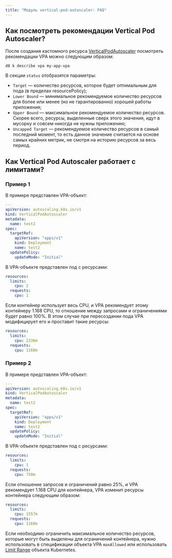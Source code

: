 ```yaml
---
title: "Модуль vertical-pod-autoscaler: FAQ"
---
```


## Как посмотреть рекомендации Vertical Pod Autoscaler?

После создания кастомного ресурса [VerticalPodAutoscaler](cr.html#verticalpodautoscaler) посмотреть рекомендации VPA можно следующим образом:

```shell
d8 k describe vpa my-app-vpa
```

В секции `status` отобразятся параметры:

- `Target` — количество ресурсов, которое будет оптимальным для пода (в пределах resourcePolicy);
- `Lower Bound` — минимальное рекомендуемое количество ресурсов для более или менее (но не гарантированно) хорошей работы приложения;
- `Upper Bound` — максимальное рекомендуемое количество ресурсов. Скорее всего, ресурсы, выделенные сверх этого значения, идут в мусорку и совсем никогда не нужны приложению;
- `Uncapped Target` — рекомендуемое количество ресурсов в самый последний момент, то есть данное значение считается на основе самых крайних метрик, не смотря на историю ресурсов за весь период.

## Как Vertical Pod Autoscaler работает с лимитами?

### Пример 1

В примере представлен VPA-объект:

```yaml
---
apiVersion: autoscaling.k8s.io/v1
kind: VerticalPodAutoscaler
metadata:
  name: test2
spec:
  targetRef:
    apiVersion: "apps/v1"
    kind: Deployment
    name: test2
  updatePolicy:
    updateMode: "Initial"
```

В VPA-объекте представлен под с ресурсами:

```yaml
resources:
  limits:
    cpu: 2
  requests:
    cpu: 1
```

Если контейнер использует весь CPU, и VPA рекомендует этому контейнеру 1.168 CPU, то отношение между запросами и ограничениями будет равно 100%.
В этом случае при пересоздании пода VPA модифицирует его и проставит такие ресурсы:

```yaml
resources:
  limits:
    cpu: 2336m
  requests:
    cpu: 1168m
```

### Пример 2

В примере представлен VPA-объект:

```yaml
---
apiVersion: autoscaling.k8s.io/v1
kind: VerticalPodAutoscaler
metadata:
  name: test2
spec:
  targetRef:
    apiVersion: "apps/v1"
    kind: Deployment
    name: test2
  updatePolicy:
    updateMode: "Initial"
```

В VPA-объекте представлен под с ресурсами:

```yaml
resources:
  limits:
    cpu: 1
  requests:
    cpu: 750m
```

Если отношение запросов и ограничений равно 25%, и VPA рекомендует 1.168 CPU для контейнера, VPA изменит ресурсы контейнера следующим образом:

```yaml
resources:
  limits:
    cpu: 1557m
  requests:
    cpu: 1168m
```

Если необходимо ограничить максимальное количество ресурсов, которые могут быть выделены для ограничений контейнера, нужно использовать в спецификации объекта VPA `maxAllowed` или использовать [Limit Range](https://kubernetes.io/docs/tasks/administer-cluster/manage-resources/memory-default-namespace/) объекта Kubernetes.
